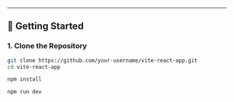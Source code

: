 
---

## 🚀 Getting Started

### 1. Clone the Repository

```bash
git clone https://github.com/your-username/vite-react-app.git
cd vite-react-app

npm install

npm run dev

